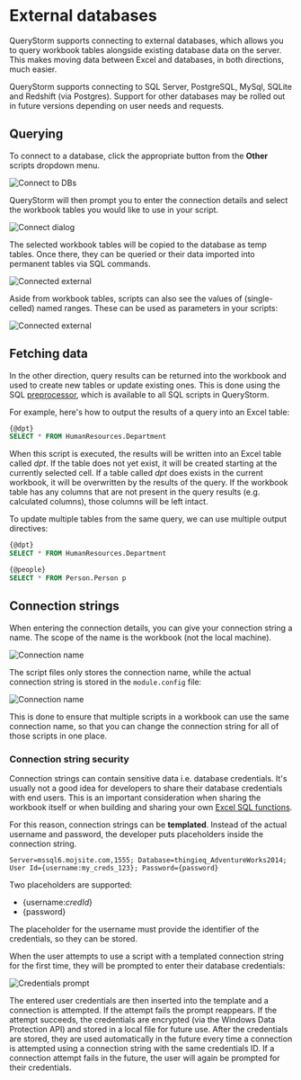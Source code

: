 # External databases

QueryStorm supports connecting to external databases, which allows you to query workbook tables alongside existing database data on the server. This makes moving data between Excel and databases, in both directions, much easier.

QueryStorm supports connecting to SQL Server, PostgreSQL, MySql, SQLite and Redshift (via Postgres). Support for other databases may be rolled out in future versions depending on user needs and requests.

## Querying
To connect to a database, click the appropriate button from the **Other** scripts dropdown menu.

![Connect to DBs](../../Images/other_scripts.png)

QueryStorm will then prompt you to enter the connection details and select the workbook tables you would like to use in your script. 

![Connect dialog](../../Images/connect_dialog.png)

The selected workbook tables will be copied to the database as temp tables. Once there, they can be queried or their data imported into permanent tables via SQL commands.

![Connected external](../../Images/connected_external.png?v=1 "Connected to external SQL Server")

Aside from workbook tables, scripts can also see the values of (single-celled) named ranges. These can be used as parameters in your scripts: 

![Connected external](../../Images/sql_cell_parameter.png "Connected to external SQL Server")

## Fetching data

In the other direction, query results can be returned into the workbook and used to create new tables or update existing ones. This is done using the SQL [preprocessor](todo), which is available to all SQL scripts in QueryStorm.

For example, here's how to output the results of a query into an Excel table:
```sql
{@dpt}
SELECT * FROM HumanResources.Department
```   
When this script is executed, the results will be written into an Excel table called *dpt*. If the table does not yet exist, it will be created starting at the currently selected cell. If a table called *dpt* does exists in the current workbook, it will be overwritten by the results of the query. If the workbook table has any columns that are not present in the query results (e.g. calculated columns), those columns will be left intact.

To update multiple tables from the same query, we can use multiple output directives:

```sql
{@dpt}
SELECT * FROM HumanResources.Department

{@people}
SELECT * FROM Person.Person p
```

## Connection strings

When entering the connection details, you can give your connection string a name. The scope of the name is the workbook (not the local machine).

![Connection name](../../Images/connection_name_1.png)

The script files only stores the connection name, while the actual connection string is stored in the `module.config` file:

![Connection name](../../Images/connection_name_2.png)

This is done to ensure that multiple scripts in a workbook can use the same connection name, so that you can change the connection string for all of those scripts in one place. 

### Connection string security

Connection strings can contain sensitive data i.e. database credentials. It's usually not a good idea for developers to share their database credentials with end users. This is an important consideration when sharing the workbook itself or when building and sharing your own [Excel SQL functions](todo).

For this reason, connection strings can be **templated**. Instead of the actual username and password, the developer puts placeholders inside the connection string. 

```
Server=mssql6.mojsite.com,1555; Database=thingieq_AdventureWorks2014; User Id={username:my_creds_123}; Password={password}
```

Two placeholders are supported:
- {username:*credId*}
- {password}

The placeholder for the username must provide the identifier of the credentials, so they can be stored. 

When the user attempts to use a script with a templated connection string for the first time, they will be prompted to enter their database credentials:

![Credentials prompt](../../Images/credentials_promt.png)

The entered user credentials are then inserted into the template and a connection is attempted. If the attempt fails the prompt reappears. If the attempt succeeds, the credentials are encrypted (via the Windows Data Protection API) and stored in a local file for future use. After the credentials are stored, they are used automatically in the future every time a connection is attempted using a connection string with the same credentials ID. If a connection attempt fails in the future, the user will again be prompted for their credentials. 